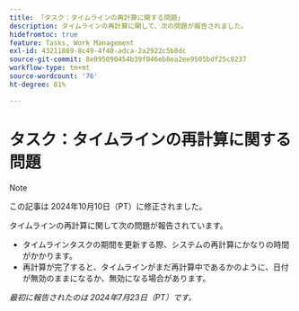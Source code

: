 ```yaml
---
title: 「タスク：タイムラインの再計算に関する問題」
description: タイムラインの再計算に関して、次の問題が報告されました。
hidefromtoc: true
feature: Tasks, Work Management
exl-id: 43211889-8c49-4f40-adca-2a2922c5b8dc
source-git-commit: 8e095890454b39f046eb8ea2ee9505bdf25c8237
workflow-type: tm+mt
source-wordcount: '76'
ht-degree: 81%

---
```


# タスク：タイムラインの再計算に関する問題

>[!NOTE]
>
>この記事は 2024年10月10日（PT）に修正されました。

タイムラインの再計算に関して次の問題が報告されています。

* タイムラインタスクの期間を更新する際、システムの再計算にかなりの時間がかかります。
* 再計算が完了すると、タイムラインがまだ再計算中であるかのように、日付が無効のままになるか、無効になる場合があります。

_最初に報告されたのは 2024年7月23日（PT）です。_
